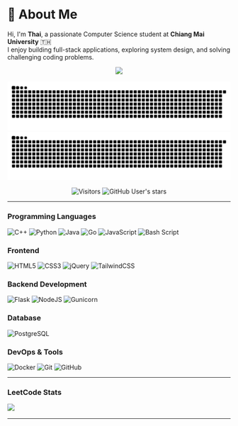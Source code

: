 # 👋 About Me

Hi, I'm **Thai**, a passionate Computer Science student at **Chiang Mai University** 🇹🇭  
I enjoy building full-stack applications, exploring system design, and solving challenging coding problems.

<p align="center">
  <img src="http://github-profile-summary-cards.vercel.app/api/cards/profile-details?username=thapakon-thai&theme=github" width="850" />
  <!--   <img src="https://github-readme-streak-stats.herokuapp.com/?user=thapakon-thai&theme=bright" alt="github-streak"/> -->
</p>

<p align="center">
  <img src="https://raw.githubusercontent.com/thapakon-thai/thapakon-thai/output/github-contribution-grid-snake-dark.svg#gh-dark-mode-only" alt="github contribution grid snake animation"/>
  <img src="https://raw.githubusercontent.com/thapakon-thai/thapakon-thai/output/github-contribution-grid-snake.svg#gh-light-mode-only" alt="github contribution grid snake animation"/>
</p>

<p align="center">
  <img alt="Visitors" src="https://komarev.com/ghpvc/?username=thapakon-thai">
  <img alt="GitHub User's stars" src="https://img.shields.io/github/stars/thapakon-thai?style=flat&label=Stars&color=%23e3b341">
</p>


---

### Programming Languages
![C++](https://img.shields.io/badge/c++-%2300599C.svg?style=for-the-badge&logo=c%2B%2B&logoColor=white)
![Python](https://img.shields.io/badge/python-3670A0?style=for-the-badge&logo=python&logoColor=ffdd54)
![Java](https://img.shields.io/badge/java-%23ED8B00.svg?style=for-the-badge&logo=openjdk&logoColor=white)
![Go](https://img.shields.io/badge/go-%2300ADD8.svg?style=for-the-badge&logo=go&logoColor=white)
![JavaScript](https://img.shields.io/badge/javascript-%23323330.svg?style=for-the-badge&logo=javascript&logoColor=%23F7DF1E)
![Bash Script](https://img.shields.io/badge/bash_script-%23121011.svg?style=for-the-badge&logo=gnu-bash&logoColor=white)

### Frontend 
![HTML5](https://img.shields.io/badge/html5-%23E34F26.svg?style=for-the-badge&logo=html5&logoColor=white)
![CSS3](https://img.shields.io/badge/css3-%231572B6.svg?style=for-the-badge&logo=css3&logoColor=white)
![jQuery](https://img.shields.io/badge/jquery-%230769AD.svg?style=for-the-badge&logo=jquery&logoColor=white)
![TailwindCSS](https://img.shields.io/badge/tailwindcss-%2338B2AC.svg?style=for-the-badge&logo=tailwind-css&logoColor=white)

### Backend Development
![Flask](https://img.shields.io/badge/flask-%23000.svg?style=for-the-badge&logo=flask&logoColor=white)
![NodeJS](https://img.shields.io/badge/node.js-6DA55F?style=for-the-badge&logo=node.js&logoColor=white)
![Gunicorn](https://img.shields.io/badge/gunicorn-%298729.svg?style=for-the-badge&logo=gunicorn&logoColor=white)

### Database
![PostgreSQL](https://img.shields.io/badge/postgres-%23316192.svg?style=for-the-badge&logo=postgresql&logoColor=white)

### DevOps & Tools
![Docker](https://img.shields.io/badge/docker-%230db7ed.svg?style=for-the-badge&logo=docker&logoColor=white)
![Git](https://img.shields.io/badge/git-%23F05033.svg?style=for-the-badge&logo=git&logoColor=white)
![GitHub](https://img.shields.io/badge/github-%23121011.svg?style=for-the-badge&logo=github&logoColor=white)

---

### LeetCode Stats
<p >
  <img src="https://leetcard.jacoblin.cool/thapakon-thai?ext=heatmap"/>
</p>

---
